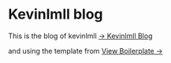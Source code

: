# Kevinlmll blog

This is the blog of kevinlmll [&rarr; Kevinlmll Blog](https://kevinlmll.github.io)

and using the template from  [View Boilerplate &rarr;](http://huangxuan.me/huxblog-boilerplate/)

